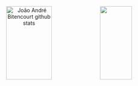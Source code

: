 ##



<div align="center">  
  <img width="49%" height="195px" src="https://github-readme-stats.vercel.app/api?username=joaoandrebs&show_icons=true&count_private=true&hide_border=true&title_color=ff91a4&icon_color=ff91a4&text_color=c9d1d9&bg_color=0d1117" alt="João André Bitencourt github stats" /> 
  <img width="41%" height="195px" src="https://github-readme-stats.vercel.app/api/top-langs/?username=joaoandrebs&layout=compact&hide_border=true&title_color=ff91a4&text_color=ff91a4&bg_color=0d1117" />
</div>
